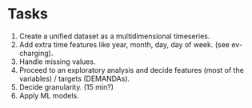 # Tasks
1. Create a unified dataset as a multidimensional timeseries.
2. Add extra time features like year, month, day, day of week. (see ev-charging).
3. Handle missing values.
4. Proceed to an exploratory analysis and decide features (most of the variables) / targets (DEMANDAs).
5. Decide granularity. (15 min?)
6. Apply ML models.
